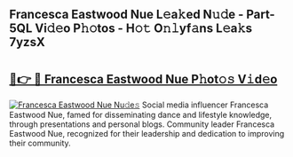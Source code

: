 ## Francesca Eastwood Nue L𝚎a𝚔ed N𝚞𝚍e - Part-5QL Vi𝚍𝚎o P𝚑𝚘tos - H𝚘𝚝 O𝚗𝚕yf𝚊ns L𝚎a𝚔s 7yzsX

# <h2><a href="http://kf5edh.oniu.top/?m=Francesca+Eastwood+Nue">🔗👉 🔴 Francesca Eastwood Nue P𝚑ot𝚘𝚜 V𝚒d𝚎o</a></h2>

[![Francesca Eastwood Nue Nu𝚍e𝚜](https://i.imgur.com/0qMVB7G.gif)](http://kf5edh.oniu.top/?m=Francesca+Eastwood+Nue)
Social media influencer Francesca Eastwood Nue, famed for disseminating dance and lifestyle knowledge, through presentations and personal blogs. Community leader Francesca Eastwood Nue, recognized for their leadership and dedication to improving their community.  
